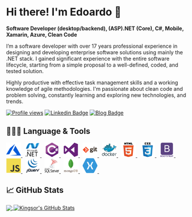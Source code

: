 #  Hi there! I'm Edoardo 👋

**Software Developer (desktop/backend), (ASP).NET (Core), C#, Mobile, Xamarin, Azure, Clean Code**

I’m a software developer with over 17 years professional experience in designing and developing enterprise software solutions using mainly the .NET stack. I gained significant experience with the entire software lifecycle, starting from a simple proposal to a well-defined, coded, and tested solution.

Highly productive with effective task management skills and a working knowledge of agile methodologies.
I'm passionate about clean code and problem solving, constantly learning and exploring new technologies, and trends.

[![Profile views](https://komarev.com/ghpvc/?username=jsuarezruiz&style=flat-square)](https://github.com/kingsor)
[![Linkedin Badge](https://img.shields.io/badge/-LinkedIn-0e76a8?style=flat-square&logo=Linkedin&logoColor=white)](https://www.linkedin.com/in/edoardo-inamo-2431168)
[![Blog Badge](https://img.shields.io/badge/Website-3b5998?style=flat-square&logo=google-chrome&logoColor=white)](http://kingsor.github.io/)

## 👨🏻‍💻 Language & Tools
<p align="left">
<a href="https://azure.microsoft.com/en-in/" target="_blank">
<img src="img/microsoft_azure-icon.svg" 
alt="azure" width="40" height="40"/>
</a>&nbsp;
<a href="https://dotnet.microsoft.com/" target="_blank"> 
<img src="img/dot-net-original-wordmark.svg" 
alt="dotnet" width="40" height="40"/> 
</a>&nbsp;
<a href="https://docs.microsoft.com/en-us/dotnet/csharp/" target="_blank"> 
<img src="img/csharp-original.svg" 
alt="csharp" width="40" height="40"/> 
</a>&nbsp;
<a href="https://visualstudio.microsoft.com/" target="_blank"> 
<img src="img/visualstudio-plain.svg" 
alt="visual studio" width="40" height="40"/> 
</a>&nbsp;
<a href="https://git-scm.com/" target="_blank"> 
<img src="img/git-original-wordmark.svg" 
alt="git" width="40" height="40"/> 
</a>&nbsp;
<a href="https://www.docker.com/" target="_blank"> 
<img src="img/docker-original-wordmark.svg" 
alt="docker" width="40" height="40"/> 
</a>&nbsp;
<a href="https://www.w3.org/html/" target="_blank"> 
<img src="img/html5-original-wordmark.svg" 
alt="html5" width="40" height="40"/> 
</a>&nbsp;
<a href="https://www.w3schools.com/css/" target="_blank"> 
<img src="img/css3-original-wordmark.svg" 
alt="css3" width="40" height="40"/> 
</a>&nbsp;
<a href="https://www.w3schools.com/bootstrap4/" target="_blank"> 
<img src="img/bootstrap-plain-wordmark.svg" 
alt="css3" width="40" height="40"/> 
</a>&nbsp;
<a href="https://developer.mozilla.org/en-US/docs/Web/JavaScript" target="_blank"> 
<img src="img/javascript-original.svg" 
alt="javascript" width="40" height="40"/> 
</a>&nbsp;
<a href="https://www.w3schools.com/jquery/" target="_blank"> 
<img src="img/jquery-original-wordmark.svg" 
alt="javascript" width="40" height="40"/> 
</a>&nbsp;
<a href="https://en.wikipedia.org/wiki/Microsoft_SQL_Server" target="_blank"> 
<img src="img/microsoft-sql-server.svg" 
alt="sql server" width="40" height="40"/> 
</a>&nbsp;
<a href="https://www.mongodb.com/" target="_blank"> 
<img src="img/mongodb-original-wordmark.svg" 
alt="sql server" width="40" height="40"/> 
</a>&nbsp;
<a href="https://dotnet.microsoft.com/apps/xamarin" target="_blank"> 
<img src="img/xamarin.svg" 
alt="sql server" width="40" height="40"/> 
</a>&nbsp;
</p>

## 📈 GitHub Stats
<a href="https://github.com/kingsor/">
  <img align="center" src="https://github-readme-stats.vercel.app/api/top-langs/?username=kingsor&hide=java,html&title_color=ffffff&text_color=c9cacc&icon_color=2bbc8a&bg_color=1d1f21" />
</a>
<a href="https://github.com/kingsor/">
  <img align="center" src="https://github-readme-stats.vercel.app/api?username=kingsor&show_icons=true&line_height=27&count_private=true&title_color=ffffff&text_color=c9cacc&icon_color=2bbc8a&bg_color=1d1f21" alt="Kingsor's GitHub Stats" />
</a>


<!--
**kingsor/kingsor** is a ✨ _special_ ✨ repository because its `README.md` (this file) appears on your GitHub profile.

Here are some ideas to get you started:

- 🔭 I’m currently working on ...
- 🌱 I’m currently learning ...
- 👯 I’m looking to collaborate on ...
- 🤔 I’m looking for help with ...
- 💬 Ask me about ...
- 📫 How to reach me: ...
- 😄 Pronouns: ...
- ⚡ Fun fact: ...
-->
